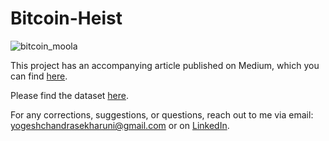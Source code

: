 # Bitcoin-Heist

![bitcoin_moola](https://user-images.githubusercontent.com/46783458/115249055-deefb980-a145-11eb-9e88-b75a43dcae56.jpg)


This project has an accompanying article published on Medium, which you can find [here](https://yogeshchandrasekharuni.medium.com/using-ai-to-detect-bitcoin-addresses-involved-in-ransomware-transactions-3beaeccba176).

Please find the dataset [here](https://archive.ics.uci.edu/ml/datasets/BitcoinHeistRansomwareAddressDataset).

For any corrections, suggestions, or questions, reach out to me via email: yogeshchandrasekharuni@gmail.com or on [LinkedIn](https://www.linkedin.com/in/yogesh-chandrasekharuni-2a8895191/).
